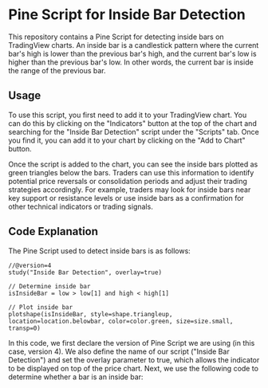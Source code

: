 # Pine Script for Inside Bar Detection
This repository contains a Pine Script for detecting inside bars on TradingView charts. An inside bar is a candlestick pattern where the current bar's high is lower than the previous bar's high, and the current bar's low is higher than the previous bar's low. In other words, the current bar is inside the range of the previous bar.
## Usage
To use this script, you first need to add it to your TradingView chart. You can do this by clicking on the "Indicators" button at the top of the chart and searching for the "Inside Bar Detection" script under the "Scripts" tab. Once you find it, you can add it to your chart by clicking on the "Add to Chart" button.

Once the script is added to the chart, you can see the inside bars plotted as green triangles below the bars. Traders can use this information to identify potential price reversals or consolidation periods and adjust their trading strategies accordingly. For example, traders may look for inside bars near key support or resistance levels or use inside bars as a confirmation for other technical indicators or trading signals.
## Code Explanation
The Pine Script used to detect inside bars is as follows:
```pine
//@version=4
study("Inside Bar Detection", overlay=true)

// Determine inside bar
isInsideBar = low > low[1] and high < high[1]

// Plot inside bar
plotshape(isInsideBar, style=shape.triangleup, location=location.belowbar, color=color.green, size=size.small, transp=0)
```
In this code, we first declare the version of Pine Script we are using (in this case, version 4). We also define the name of our script ("Inside Bar Detection") and set the overlay parameter to true, which allows the indicator to be displayed on top of the price chart.
Next, we use the following code to determine whether a bar is an inside bar: